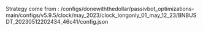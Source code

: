 Strategy come from : /configs/donewiththedollar/passivbot_optimizations-main/configs/v5.9.5/clock/may_2023/clock_longonly_01_may_12_23/BNBUSDT_20230512202434_46c41/config.json